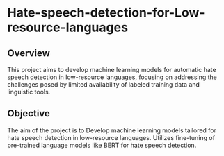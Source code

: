 # Hate-speech-detection-for-Low-resource-languages

## Overview
This project aims to develop machine learning models for automatic hate speech detection in low-resource languages, focusing on addressing the challenges posed by limited availability of labeled training data and linguistic tools.

## Objective
The aim of the project is to Develop machine learning models tailored for hate speech detection in low-resource languages. Utilizes fine-tuning of pre-trained language models like BERT for hate speech detection.
